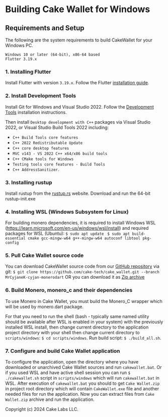 # Building Cake Wallet for Windows

## Requirements and Setup

The following are the system requirements to build CakeWallet for your Windows PC.

```
Windows 10 or later (64-bit), x86-64 based
Flutter 3.19.x
```

### 1. Installing Flutter

Install Flutter with version `3.19.x`. Follow the Flutter [installation guide](https://docs.flutter.dev/get-started/install/windows).

### 2. Install Development Tools

Install Git for Windows and Visual Studio 2022. Follow the [Development Tools](https://docs.flutter.dev/get-started/install/windows/desktop#development-tools) installation instructions.

Then install `Desktop development with C++` packages via Visual Studio 2022, or Visual Studio Build Tools 2022 including:
- `C++ Build Tools core features`
- `C++ 2022 Redistributable Update`
- `C++ core desktop features`
- `MVC v143 - VS 2022 C++ x64/x86 build tools`
- `C++ CMake tools for Windows`
- `Testing tools core features - Build Tools`
- `C++ AddressSanitizer`.

### 3. Installing rustup

Install rustup from the [rustup.rs](https://rustup.rs/#) website. Download and run the 64-bit rustup-init.exe

### 4. Installing WSL (Windows Subsystem for Linux)

For building monero dependencies, it is required to install Windows WSL (https://learn.microsoft.com/en-us/windows/wsl/install) and required packages for WSL (Ubuntu):
`$ sudo apt update `
`$ sudo apt build-essential cmake gcc-mingw-w64 g++-mingw-w64 autoconf libtool pkg-config`

### 5. Pull Cake Wallet source code

You can download CakeWallet source code from our [GitHub repository](github.com/cake-tech/cake_wallet) via git:
`$ git clone https://github.com/cake-tech/cake_wallet.git --branch MrCyjaneK-cyjan-monerodart`
OR you can download it as [Zip archive](https://github.com/cake-tech/cake_wallet/archive/refs/heads/MrCyjaneK-cyjan-monerodart.zip)

### 6. Build Monero, monero_c and their dependencies

To use Monero in Cake Wallet, you must build the Monero_C wrapper which will be used by monero.dart package.

For that you need to run the shell (bash - typically same named utility should be available after WSL is enabled in your system) with the previously installed WSL install, then change current directory to the application project directory with your shell then change current directory to `scripts/windows`: `$ cd scripts/windows`. Run build script: `$ ./build_all.sh`.

### 7. Configure and build Cake Wallet application

To configure the application, open the directory where you have downloaded or unarchived Cake Wallet sources and run `cakewallet.bat`.
Or if you used WSL and have active shell session you can run `$ ./cakewallet.sh` script in `scripts/windows` which will run `cakewallet.bat` in WSL.
After execution of `cakewallet.bat` you should to get `Cake Wallet.zip` in project root directory which will contain `CakeWallet.exe` file and another needed files for run the application. Now you can extract files from `Cake Wallet.zip` archive and run the application.

Copyright (c) 2024 Cake Labs LLC.
